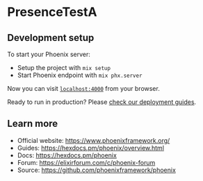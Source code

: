 # PresenceTestA

## Development setup

To start your Phoenix server:

-   Setup the project with `mix setup`
-   Start Phoenix endpoint with `mix phx.server`

Now you can visit [`localhost:4000`](http://localhost:4000) from your browser.

Ready to run in production? Please [check our deployment guides](https://hexdocs.pm/phoenix/deployment.html).

## Learn more

-   Official website: https://www.phoenixframework.org/
-   Guides: https://hexdocs.pm/phoenix/overview.html
-   Docs: https://hexdocs.pm/phoenix
-   Forum: https://elixirforum.com/c/phoenix-forum
-   Source: https://github.com/phoenixframework/phoenix

